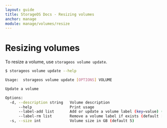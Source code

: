 ```yaml
---
layout: guide
title: StorageOS Docs - Resizing volumes
anchor: manage
module: manage/volumes/resize
---
```


# Resizing volumes

To resize a volume, use `storageos volume update`.

```bash
$ storageos volume update --help

Usage:	storageos volume update [OPTIONS] VOLUME

Update a volume

Options:
  -d, --description string   Volume description
      --help                 Print usage
      --label-add list       Add or update a volume label (key=value) (default [])
      --label-rm list        Remove a volume label if exists (default [])
  -s, --size int             Volume size in GB (default 5)
```
